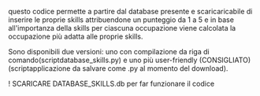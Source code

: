 questo codice permette a partire dal database presente e scaricaricabile di inserire le proprie skills attribuendone un punteggio da 1 a 5 e in base all'importanza della skills per ciascuna occupazione
viene calcolata la occupazione più adatta alle proprie skills. 

Sono disponibili due versioni: uno con compilazione da riga di comando(scriptdatabase_skills.py) e uno più user-friendly (CONSIGLIATO) (scriptapplicazione da salvare come .py al momento del download). 

! SCARICARE DATABASE_SKILLS.db per far funzionare il codice
